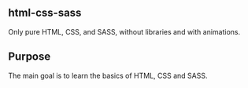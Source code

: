 ## html-css-sass

Only pure HTML, CSS, and SASS, without libraries and with animations.

## Purpose

The main goal is to learn the basics of HTML, CSS and SASS.
